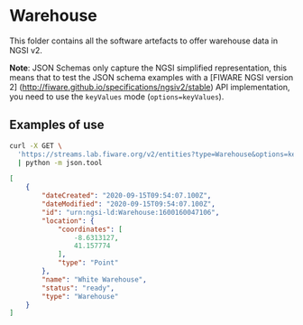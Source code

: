 # Warehouse

This folder contains all the software artefacts to offer warehouse data in NGSI v2.

**Note**: JSON Schemas only capture the NGSI simplified representation, this
means that to test the JSON schema examples with a [FIWARE NGSI version 2]
(http://fiware.github.io/specifications/ngsiv2/stable) API implementation, you
need to use the `keyValues` mode (`options=keyValues`).

## Examples of use

```bash
curl -X GET \
  'https://streams.lab.fiware.org/v2/entities?type=Warehouse&options=keyValues&limit=1' \
  | python -m json.tool
```

```json
[
    {
        "dateCreated": "2020-09-15T09:54:07.100Z",
        "dateModified": "2020-09-15T09:54:07.100Z",
        "id": "urn:ngsi-ld:Warehouse:1600160047106",
        "location": {
            "coordinates": [
                -8.6313127,
                41.157774
            ],
            "type": "Point"
        },
        "name": "White Warehouse",
        "status": "ready",
        "type": "Warehouse"
    }
]
```
